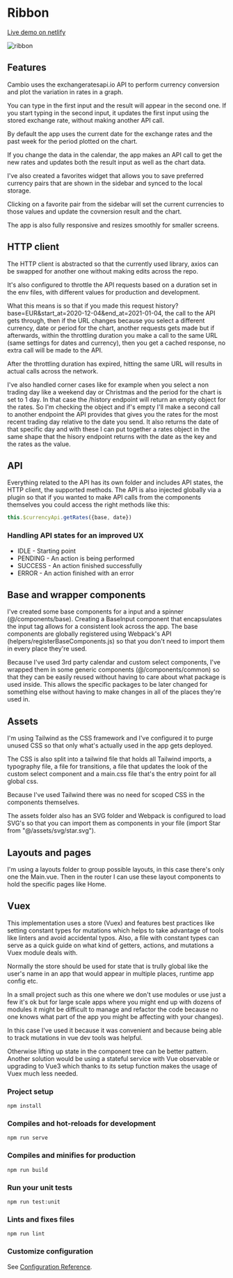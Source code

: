 # Ribbon

[Live demo on netlify](https://adoring-lovelace-1156cd.netlify.app/)

![ribbon](./cambio.png?raw=true)

## Features

Cambio uses the exchangeratesapi.io API to perform currency conversion and plot
the variation in rates in a graph.

You can type in the first input and the result will appear in the second one. If
you start typing in the second input, it updates the first input using the
stored exchange rate, without making another API call.

By default the app uses the current date for the exchange rates and the past
week for the period plotted on the chart.

If you change the data in the calendar, the app makes an API call to get the new
rates and updates both the result input as well as the chart data.

I've also created a favorites widget that allows you to save preferred currency
pairs that are shown in the sidebar and synced to the local storage.

Clicking on a favorite pair from the sidebar will set the current currencies to
those values and update the covnersion result and the chart.

The app is also fully responsive and resizes smoothly for smaller screens.

## HTTP client

The HTTP client is abstracted so that the currently used library, axios can be
swapped for another one without making edits across the repo.

It's also configured to throttle the API requests based on a duration set in the env files, with different values for production and
development.

What this means is so that if you made this request
history?base=EUR&start_at=2020-12-04&end_at=2021-01-04, the call to the API gets
through, then if the URL changes because you select a different currency, date
or period for the chart, another requests gets made but if afterwards, within
the throttling duration you make a call to the same URL (same settings for dates
and currency), then you get a cached response, no extra call will be made to the
API.

After the throttling duration has expired, hitting the same URL will results in
actual calls across the network.

I've also handled corner cases like for example when you select a non trading
day like a weekend day or Christmas and the period for the chart is set to 1
day. In that case the /history endpoint will return an empty object for the
rates. So I'm checking the object and if's empty I'll make a second call to
another endpoint the API provides that gives you the rates for the most recent
trading day relative to the date you send. It also returns the date of that
specific day and with these I can put together a rates object in the same shape
that the hisory endpoint returns with the date as the key and the rates as the value.

## API

Everything related to the API has its own folder and includes API states, the
HTTP client, the supported methods. The API is also injected globally via a
plugin so that if you wanted to make API calls from the components themselves
you could access the right methods like this:

```js
this.$currencyApi.getRates({base, date})
```

### Handling API states for an improved UX

- IDLE - Starting point
- PENDING - An action is being performed
- SUCCESS - An action finished successfully
- ERROR - An action finished with an error

## Base and wrapper components

I've created some base components for a input and a spinner (@/components/base). Creating a
BaseInput component that encapsulates the input tag allows for a consistent look
across the app. The base components are globally registered using Webpack's API
(helpers/registerBaseComponents.js) so that you don't need to import them in
every place they're used.

Because I've used 3rd party calendar and custom select components, I've wrapped
them in some generic components (@/components/common) so that they can be easily reused without having
to care about what package is used inside. This allows the specific packages to
be later changed for something else without having to make changes in all of the
places they're used in.

## Assets

I'm using Tailwind as the CSS framework and I've configured it to purge unused
CSS so that only what's actually used in the app gets deployed.

The CSS is also split into a tailwind file that holds all Tailwind imports, a
typography file, a file for transitions, a file that updates the look of the
custom select component and a main.css file that's the entry point for all
global css.

Because I've used Tailwind there was no need for scoped CSS in the components
themselves.

The assets folder also has an SVG folder and Webpack is configured to load SVG's
so that you can import them as components in your file (import Star from
"@/assets/svg/star.svg").

## Layouts and pages

I'm using a layouts folder to group possible layouts, in this case there's only
one the Main.vue. Then in the router I can use these layout components to hold
the specific pages like Home.

## Vuex

This implementation uses a store (Vuex) and features best practices like setting
constant types for mutations which helps to take advantage of tools like linters and avoid accidental
typos. Also, a file with constant types can serve as a quick guide on what kind
of getters, actions, and mutations a Vuex module deals with.

Normally the store should be used for state that is trully global like the
user's name in an app that would appear in multiple places, runtime app config etc.

In a small project such as this one where we don't use modules or use just a few it's
ok but for large scale apps where you might end up with dozens of modules it
might be difficult to manage and refactor the code because no one knows what part of the
app you might be affecting with your changes).

In this case I've used it because it was convenient and because being able to
track mutations in vue dev tools was helpful.

Otherwise lifting up state in the component tree can be better pattern. Another
solution would be using a stateful service with Vue observable or upgrading to
Vue3 which thanks to its setup function makes the usage of Vuex much less
needed.


### Project setup
```
npm install
```

### Compiles and hot-reloads for development
```
npm run serve
```

### Compiles and minifies for production
```
npm run build
```

### Run your unit tests
```
npm run test:unit
```

### Lints and fixes files
```
npm run lint
```

### Customize configuration
See [Configuration Reference](https://cli.vuejs.org/config/).
